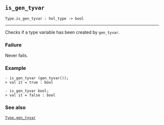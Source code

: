 ## `is_gen_tyvar`

``` hol4
Type.is_gen_tyvar : hol_type -> bool
```

------------------------------------------------------------------------

Checks if a type variable has been created by `gen_tyvar`.

### Failure

Never fails.

### Example

``` hol4
- is_gen_tyvar (gen_tyvar());
> val it = true : bool

- is_gen_tyvar bool;
> val it = false : bool
```

### See also

[`Type.gen_tyvar`](#Type.gen_tyvar)

